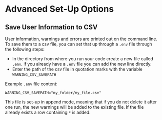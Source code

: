 # Advanced Set-Up Options

## Save User Information to CSV

User information, warnings and errors are printed out on the command line.
To save them to a csv file, you can set that up through a `.env` file through the following steps:

- In the directory from where you run your code create a new file called `.env`. 
  If you already have a `.env` file you can add the new line directly.
- Enter the path of the csv file in quotation marks with the variable `WARNING_CSV_SAVEPATH`

Example `.env` file content:

  ```env
  WARNING_CSV_SAVEPATH="my_folder/my_file.csv"
  ```

This file is set-up in append mode, meaning that if you do not delete it after one run, 
the new warnings will be added to the existing file. If the file already exists a row containing `*` is added. 
